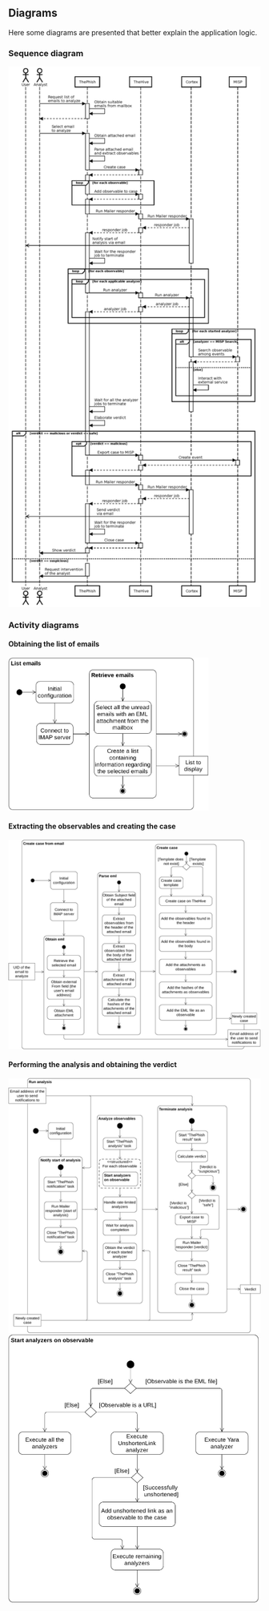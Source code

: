 ## Diagrams

Here some diagrams are presented that better explain the application logic.

### Sequence diagram

<img src="pictures/diagrams/sequence.png" width="700">

### Activity diagrams

#### Obtaining the list of emails

<img src="pictures/diagrams/list_emails_activity.png" width="400">

#### Extracting the observables and creating the case

<img src="pictures/diagrams/case_from_email_activity.png" width="700">

#### Performing the analysis and obtaining the verdict

<img src="pictures/diagrams/run_analysis_activity.png" width="700">

<img src="pictures/diagrams/start_analyzers_activity.png" width="500">
